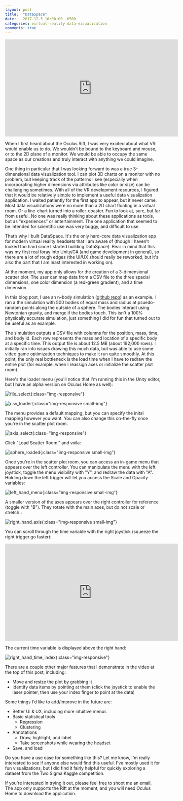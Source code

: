 ```yaml
---
layout: post
title:  "DataSpace"
date:   2017-12-5 10:00:00 -0500
categories: virtual-reality data-visualization
comments: true
---
```

<iframe width="560" height="315" src="https://www.youtube.com/embed/IUu1pJK793I" frameborder="0" gesture="media" allow="encrypted-media" allowfullscreen></iframe>

When I first heard about the Oculus Rift, I was very excited about what VR would enable us to do. We wouldn't be bound to the keyboard and mouse, or to the 2D plane of a monitor. We would be able to occupy the same space as our creations and truly interact with anything we could imagine.<!--more-->

One thing in particular that I was looking forward to was a true 3-dimensional data visualization tool. I can plot 3D charts on a monitor with no problem, but keeping track of the patterns I see (especially when incorporating higher dimensions via attributes like color or size) can be challenging sometimes. With all of the VR development resources, I figured that it would be relatively simple to implement a useful data visualization application. I waited patiently for the first app to appear, but it never came. Most data visualizations were no more than a 2D chart floating in a virtual room. Or a line-chart turned into a roller-coaster. Fun to look at, sure, but far from useful. No one was really thinking about these applications as tools, but as "experiences" or entertainment. The one application that seemed to be intended for scientific use was very buggy, and difficult to use.

That’s why I built DataSpace. It's the only hard-core data visualization app for modern virtual reality headsets that I am aware of (though I haven't looked too hard since I started building DataSpace). Bear in mind that this was my first real foray into Unity/C# (and game development in general), so there are a lot of rough edges (the UI/UX should really be reworked, but it's also the part that I am least interested in working on).

At the moment, my app only allows for the creation of a 3-dimensional scatter plot. The user can map data from a CSV file to the three spacial dimensions, one color dimension (a red-green gradient), and a time dimension. 

In this blog post, I use an n-body simulation ([github repo](https://github.com/dan-nadler/n-body)) as an example. I ran a the simulation with 500 bodies of equal mass and radius at psuedo-random points along the outside of a sphere. The bodies interact using Newtonian gravity, and merge if the bodies touch. This isn't a 100% physically accurate simulation, just something I did for fun that turned out to be useful as an example.

The simulation outputs a CSV file with columns for the position, mass, time, and body id. Each row represents the mass and location of a specific body at a specific time. This output file is about 12.5 MB (about 192,000 rows). I initially ran into issues drawing this much data, but was able to use some video game optimization techniques to make it run quite smoothly. At this point, the only real bottleneck is the load time when I have to redraw the entire plot (for example, when I reassign axes or initialize the scatter plot room).

Here's the loader menu (you'll notice that I'm running this in the Unity editor, but I have an alpha version on Oculus Home as well):

![file_select]({{site.url}}/assets/2017-12-5-dataspace/file-select.jpg){:class="img-responsive"}

![csv_loader]({{site.url}}/assets/2017-12-5-dataspace/csv-loader.jpg){:class="img-responsive small-img"}

The menu provides a default mapping, but you can specify the inital mapping however you want. You can also change this on-the-fly once you're in the scatter plot room.

![axis_select]({{site.url}}/assets/2017-12-5-dataspace/axis-select.jpg){:class="img-responsive"}

Click "Load Scatter Room," and voila:

![sphere_loaded]({{site.url}}/assets/2017-12-5-dataspace/sphere-loaded.jpg){:class="img-responsive small-img"}

Once you're in the scatter plot room, you can access an in-game menu that appears over the left controller. You can manipulate the menu with the left joystick, toggle the menu visibility with "Y", and redraw the data with "A". Holding down the left trigger will let you access the Scale and Opacity variables:

![left_hand_menu]({{site.url}}/assets/2017-12-5-dataspace/left-hand-menu.jpg){:class="img-responsive small-img"}

A smaller version of the axes appears over the right controller for reference (toggle with "B"). They rotate with the main axes, but do not scale or stretch.:

![right_hand_axis]({{site.url}}/assets/2017-12-5-dataspace/right-hand-axis.jpg){:class="img-responsive small-img"}

You can scroll through the time variable with the right joystick (squeeze the right trigger go faster):

<iframe width="560" height="315" src="https://www.youtube.com/embed/rRlsQmTmpVw" frameborder="0" allowfullscreen></iframe>

The current time variable is displayed above the right hand:

![right_hand_time_index]({{site.url}}/assets/2017-12-5-dataspace/right-hand-time-index.jpg){:class="img-responsive"}

There are a couple other major features that I demonstrate in the video at the top of this post, including:
- Move and resize the plot by grabbing it
- Identify data items by pointing at them (click the joystick to enable the laser pointer, then use your index finger to point at the data)

Some things I'd like to add/improve in the future are:
- Better UI & UX, including more intuitive menus
- Basic statistical tools
    - Regression
    - Clustering
- Annotations
    - Draw, highlight, and label
    - Take screenshots while wearing the headset
- Save, and load

Do you have a use case for something like this? Let me know, I'm really interested to see if anyone else would find this useful. I've mostly used it for fun visualizations, but I did find it fairly helpful for quickly exploring a dataset from the Two Sigma Kaggle competition.

If you're interested in trying it out, please feel free to shoot me an email. The app only supports the Rift at the moment, and you will need Oculus Home to download the application.
